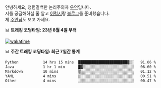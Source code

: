 안녕하세요, 청렴결백한 논리주의자 [우연](https://dev-wooyeon.github.io/quiz-app/)입니다.  
저를 궁금해하실 줄 알고 [이력서](https://ieunune.notion.site/d836ecc9172144d4b39f185b89f16a62)랑 [블로그](https://notion-blog-ieunune.vercel.app)를 준비했습니다.  
제 [주인님](https://www.instagram.com/lovely_hiru_hari_s2/)도 보고 가세요.


📊 **트래킹 코딩타임: 23년 8월 4일 부터**  

[![wakatime](https://wakatime.com/badge/user/099dd627-fdab-4072-b87a-fa91c7a76d8d.svg?style=for-the-badge)](https://wakatime.com/@099dd627-fdab-4072-b87a-fa91c7a76d8d)

📊 **주간 트래킹 코딩타임: 최근 7일간 통계**

<!--START_SECTION:waka-->

```txt
Python           14 hrs 15 mins  ██████████████████████▓░░   91.06 %
Java             1 hr 1 min      █▓░░░░░░░░░░░░░░░░░░░░░░░   06.60 %
Markdown         10 mins         ▒░░░░░░░░░░░░░░░░░░░░░░░░   01.12 %
YAML             4 mins          ░░░░░░░░░░░░░░░░░░░░░░░░░   00.51 %
Other            4 mins          ░░░░░░░░░░░░░░░░░░░░░░░░░   00.47 %
```

<!--END_SECTION:waka-->

<!-- ![](./profile-3d-contrib/profile-night-view.svg)-->
